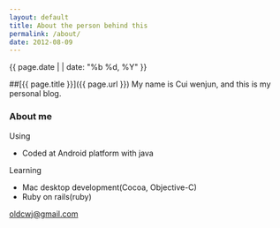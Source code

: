 ```yaml
---
layout: default
title: About the person behind this
permalink: /about/
date: 2012-08-09
---
```

<div class="meta">{{ page.date | | date: "%b %d, %Y"  }}</div>

##[{{ page.title }}]({{ page.url }})
My name is Cui wenjun, and this is my personal blog.

### About me

Using

* Coded at Android platform with java

Learning

* Mac desktop development(Cocoa, Objective-C)
* Ruby on rails(ruby)

oldcwj@gmail.com
